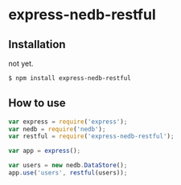 # express-nedb-restful

## Installation

not yet.

```sh
$ npm install express-nedb-restful
```

## How to use

```javascript
var express = require('express');
var nedb = require('nedb');
var restful = require('express-nedb-restful');

var app = express();

var users = new nedb.DataStore();
app.use('users', restful(users));

```
